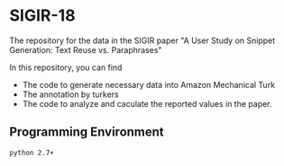 # SIGIR-18
The repository for the data in the SIGIR paper "A User Study on Snippet Generation: Text Reuse vs. Paraphrases"

In this repository, you can find 

* The code to generate necessary data into Amazon Mechanical Turk
* The annotation by turkers
* The code to analyze and caculate the reported values in the paper.


## Programming Environment
```
python 2.7+
```
